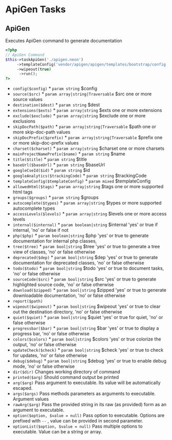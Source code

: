 # ApiGen Tasks
## ApiGen


Executes ApiGen command to generate documentation

``` php
<?php
// ApiGen Command
$this->taskApiGen('./apigen.neon')
     ->templateConfig('vendor/apigen/apigen/templates/bootstrap/config.neon')
     ->wipeout(true)
      ->run();
?>
```

* `config($config)`   * `param string` $config
* `source($src)`   * `param array|string|Traversable` $src one or more source values
* `destination($dest)`   * `param string` $dest
* `extensions($exts)`   * `param array|string` $exts one or more extensions
* `exclude($exclude)`   * `param array|string` $exclude one or more exclusions
* `skipDocPath($path)`   * `param array|string|Traversable` $path one or more skip-doc-path values
* `skipDocPrefix($prefix)`   * `param array|string|Traversable` $prefix one or more skip-doc-prefix values
* `charset($charset)`   * `param array|string` $charset one or more charsets
* `mainProjectNamePrefix($name)`   * `param string` $name
* `title($title)`   * `param string` $title
* `baseUrl($baseUrl)`   * `param string` $baseUrl
* `googleCseId($id)`   * `param string` $id
* `googleAnalytics($trackingCode)`   * `param string` $trackingCode
* `templateConfig($templateConfig)`   * `param mixed` $templateConfig
* `allowedHtml($tags)`   * `param array|string` $tags one or more supported html tags
* `groups($groups)`   * `param string` $groups
* `autocomplete($types)`   * `param array|string` $types or more supported autocomplete types
* `accessLevels($levels)`   * `param array|string` $levels one or more access levels
* `internal($internal)`   * `param boolean|string` $internal 'yes' or true if internal, 'no' or false if not
* `php($php)`   * `param boolean|string` $php 'yes' or true to generate documentation for internal php classes,
* `tree($tree)`   * `param bool|string` $tree 'yes' or true to generate a tree view of classes, 'no' or false otherwise
* `deprecated($dep)`   * `param bool|string` $dep 'yes' or true to generate documentation for deprecated classes, 'no' or false otherwise
* `todo($todo)`   * `param bool|string` $todo 'yes' or true to document tasks, 'no' or false otherwise
* `sourceCode($src)`   * `param bool|string` $src 'yes' or true to generate highlighted source code, 'no' or false otherwise
* `download($zipped)`   * `param bool|string` $zipped 'yes' or true to generate downloadable documentation, 'no' or false otherwise
* `report($path)` 
* `wipeout($wipeout)`   * `param bool|string` $wipeout 'yes' or true to clear out the destination directory, 'no' or false otherwise
* `quiet($quiet)`   * `param bool|string` $quiet 'yes' or true for quiet, 'no' or false otherwise
* `progressbar($bar)`   * `param bool|string` $bar 'yes' or true to display a progress bar, 'no' or false otherwise
* `colors($colors)`   * `param bool|string` $colors 'yes' or true colorize the output, 'no' or false otherwise
* `updateCheck($check)`   * `param bool|string` $check 'yes' or true to check for updates, 'no' or false otherwise
* `debug($debug)`   * `param bool|string` $debug 'yes' or true to enable debug mode, 'no' or false otherwise
* `dir($dir)`  Changes working directory of command
* `printed($arg)`  Should command output be printed
* `arg($arg)`  Pass argument to executable. Its value will be automatically escaped.
* `args($args)`  Pass methods parameters as arguments to executable. Argument values
* `rawArg($arg)`  Pass the provided string in its raw (as provided) form as an argument to executable.
* `option($option, $value = null)`  Pass option to executable. Options are prefixed with `--` , value can be provided in second parameter.
* `optionList($option, $value = null)`  Pass multiple options to executable. Value can be a string or array.

